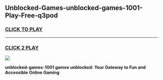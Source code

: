 
## Unblocked-Games-unblocked-games-1001-Play-Free-q3pod
<h3>
<a href="https://premium76.site?title=unblocked-games-1001&ref=23A">CLICK TO PLAY</a></h3>
<hr>

<h3>
<a href="https://premium76.site?title=unblocked-games-1001&ref=23A">CLICK 2 PLAY</a>
  
</h3>

<a href="https://premium76.site?title=unblocked-games-1001&ref=23A"><img src="https://clearcache.store/games.png"></a>


**unblocked-games-1001 games unblocked: Your Gateway to Fun and Accessible Online Gaming**
